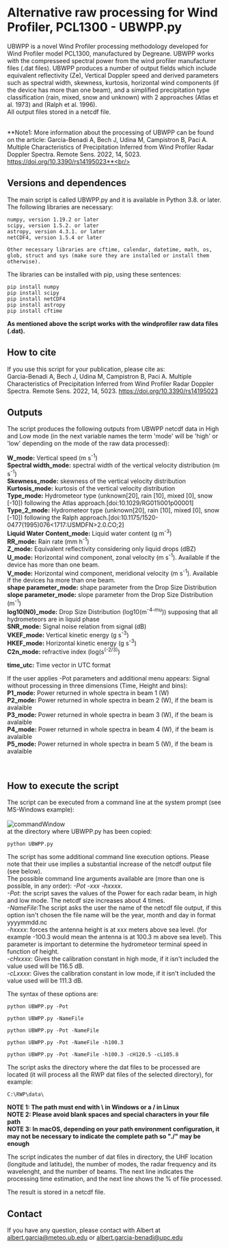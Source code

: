 # Alternative raw processing for Wind Profiler, PCL1300 - UBWPP.py

UBWPP is a novel Wind Profiler processing methodology developed for Wind Profiler model PCL1300, manufactured by Degreane. UBWPP works with the compresseed spectral power from the wind profiler manufacturer files (.dat files). 
UBWPP produces a number of output fields which include equivalent reflectivity (Ze), Vertical Doppler speed and derived parameters such as spectral width, skewness, kurtosis, horizontal wind components (if the device has more than one beam), and a simplified precipitation type classification (rain, mixed, snow and unknown) with 2 approaches (Atlas et al. 1973) and (Ralph et al. 1996). <br/>All output files stored in a netcdf file.<br/><br/>

**Note1:  More information about the processing of UBWPP can be found on the article:  Garcia-Benadi A, Bech J, Udina M, Campistron B, Paci A. Multiple Characteristics of Precipitation Inferred from Wind Profiler Radar Doppler Spectra. Remote Sens. 2022, 14, 5023. https://doi.org/10.3390/rs14195023**<br/><br/>

## Versions and dependences

The main script is called UBWPP.py and it is available in Python 3.8. or later. The following libraries are necessary:

	numpy, version 1.19.2 or later
	scipy, version 1.5.2. or later 
	astropy, version 4.3.1. or later 	
	netCDF4, version 1.5.4 or later 

	Other necessary libraries are cftime, calendar, datetime, math, os, glob, struct and sys (make sure they are installed or install them otherwise).
	
The libraries can be installed with pip, using these sentences:

	pip install numpy
	pip install scipy
	pip install netCDF4
	pip install astropy
	pip install cftime
	

**As mentioned above the script works with the windprofiler raw data files (.dat).**

## How to cite

If you use this script for your publication, please cite as:<br/>
Garcia-Benadi A, Bech J, Udina M, Campistron B, Paci A. Multiple Characteristics of Precipitation Inferred from Wind Profiler Radar Doppler Spectra. Remote Sens. 2022, 14, 5023. https://doi.org/10.3390/rs14195023


## Outputs
The script produces the following outputs from UBWPP netcdf data in High and Low mode (in the next variable names the term 'mode' will be 'high' or 'low' depending on the mode of the raw data processed):<br />

**W_mode:** Vertical speed (m s<sup>-1</sup>)<br />
**Spectral width_mode:** spectral width of the vertical velocity distribution (m s<sup>-1</sup>)<br />
**Skewness_mode:** skewness of the vertical velocity distribution<br />
**Kurtosis_mode:** kurtosis of the vertical velocity distribution<br />
**Type_mode:** Hydrometeor type (unknown[20], rain [10], mixed [0], snow [-10]) following the Atlas approach.[doi:10.1029/RG011i001p00001]<br />
**Type_2_mode:** Hydrometeor type (unknown[20], rain [10], mixed [0], snow [-10]) following the Ralph approach.[doi:10.1175/1520-0477(1995)076<1717:USMDFN>2.0.CO;2] <br />
**Liquid Water Content_mode:** Liquid water content (g m<sup>-3</sup>)<br />
**RR_mode:** Rain rate (mm h<sup>-1</sup>)<br />
**Z_mode:** Equivalent reflectivity considering only liquid drops (dBZ)<br />
**U_mode:** Horizontal wind component, zonal velocity  (m s<sup>-1</sup>). Available if the device has more than one beam.<br />
**V_mode:** Horizontal wind component, meridional velocity  (m s<sup>-1</sup>). Available if the devices ha more than one beam.<br />
**shape parameter_mode:** shape parameter from the Drop Size Distribution <br />
**slope parameter_mode:** slope parameter from the Drop Size Distribution (m<sup>-1</sup>)<br />
**log10(N0)_mode:** Drop Size Distribution (log10(m<sup>-4-mu</sup>)) supposing that all hydrometeors are in liquid phase<br />
**SNR_mode:** Signal noise relation from signal (dB)<br />
**VKEF_mode:** Vertical kinetic energy (g s<sup>-3</sup>)<br />
**HKEF_mode:** Horizontal kinetic energy (g s<sup>-3</sup>)<br />
**C2n_mode:** refractive index (log(s<sup>(-2/3)</sup>)<br />

**time_utc:** Time vector in UTC format

If the user applies -Pot parameters and additional menu appears:
Signal without processing in three dimensions (Time, Height and bins):<br />
**P1_mode:** Power returned in whole spectra in beam 1 (W)<br />
**P2_mode:** Power returned in whole spectra in beam 2 (W), if the beam is avalaible<br />
**P3_mode:** Power returned in whole spectra in beam 3 (W), if the beam is avalaible<br />
**P4_mode:** Power returned in whole spectra in beam 4 (W), if the beam is avalaible<br />
**P5_mode:** Power returned in whole spectra in beam 5 (W), if the beam is avalaible<br />


<br />


## How to execute the script
The script can be executed from a command line at the system prompt (see MS-Windows example):<br />
<br />
![commandWindow](https://user-images.githubusercontent.com/35369817/67784656-64703d00-fa6c-11e9-94fa-0e616d703168.JPG)
<br />
at the directory where UBWPP.py has been copied:
```
python UBWPP.py

```
The script has some additional command line execution options. Please note that their use implies a substantial increase of the netcdf output file (see below). <br />The possible command line arguments available are (more than one is possible, in any order): <i>-Pot</i>  <i>-xxx</i>  <i>-hxxxx</i>.<br /> 
<i>-Pot</i>: the script saves the values of the Power for each radar beam, in high and low mode. The netcdf size increases about 4 times.<br />
<i>-NameFile</i>:The script asks the user the name of the netcdf file output, if this option isn't chosen the file name will be the year, month and day in format yyyymmdd.nc<br />
<i>-hxxxx</i>: forces the antenna height is at xxx meters above sea level.  (for example -100.3 would mean the antenna is at 100.3 m above sea level). This parameter is important to determine the hydrometeor terminal speed in function of height.<br />
<i>-cHxxxx</i>: Gives the calibration constant in high mode, if it isn't included the value used will be 116.5 dB.<br />
<i>-cLxxxx</i>: Gives the calibration constant in low mode, if it isn't included the value used will be 111.3 dB.<br />

The syntax of these options are:

```
python UBWPP.py -Pot

```
```
python UBWPP.py -NameFile

```
```
python UBWPP.py -Pot -NameFile

```
```
python UBWPP.py -Pot -NameFile -h100.3

```
```
python UBWPP.py -Pot -NameFile -h100.3 -cH120.5 -cL105.8

```

The script asks the directory where the dat files to be processed are located (it will process all the RWP dat files of the selected directory), for example:
```
C:\RWP\data\
```
**NOTE 1: The path must end with \\ in Windows or a / in Linux**<br />
**NOTE 2:  Please avoid blank spaces and special characters in your file path**<br />
**NOTE 3: In macOS, depending on your path environment configuration, it may not be necessary to indicate the complete path so "./" may be enough**<br />

The script indicates the number of dat files in directory, the UHF location (longitude and latitude), the number of modes, the radar frequency and its wavelenght, and the number of beams. The next line indicates the processing time estimation, and the next line shows the % of file processed.

The result is stored in a netcdf file.


## Contact
If you have any question, please contact with Albert at albert.garcia@meteo.ub.edu  or   albert.garcia-benadi@upc.edu
